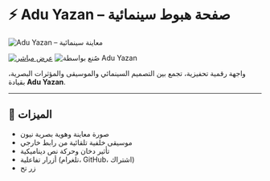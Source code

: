 # ⚡ Adu Yazan – صفحة هبوط سينمائية

![Adu Yazan – معاينة سينمائية](assets/adu-yazan-preview.png)

[![عرض مباشر](https://img.shields.io/badge/عرض_مباشر-اضغط_هنا-blue?style=for-the-badge)](https://hamza12-12.github.io/bot-landing-page)
![صُنع بواسطة Adu Yazan](https://img.shields.io/badge/صُنع_بواسطة-Adu_Yazan-purple?style=for-the-badge)

واجهة رقمية تحفيزية، تجمع بين التصميم السينمائي والموسيقى والمؤثرات البصرية، بقيادة **Adu Yazan**.

---

## 🎯 الميزات
- صورة معاينة وهوية بصرية نيون
- موسيقى خلفية تلقائية من رابط خارجي
- تأثير دخان وحركة نص ديناميكية
- أزرار تفاعلية (تلغرام، GitHub، اشتراك)
- زر تح

